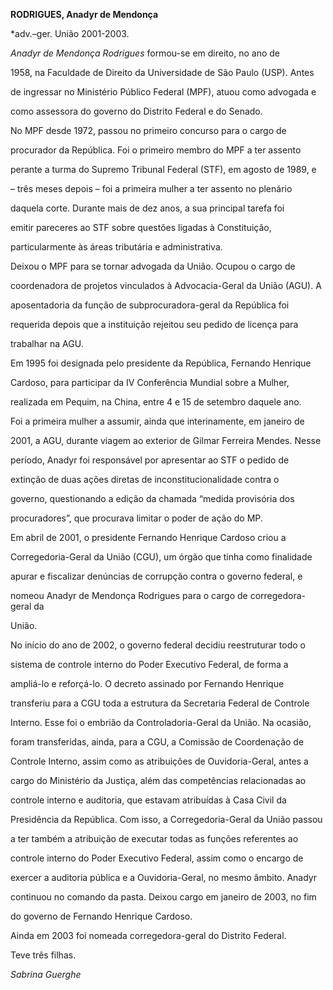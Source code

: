 **RODRIGUES, Anadyr de Mendonça**



\*adv.–ger. União 2001-2003.



*Anadyr de Mendonça Rodrigues* formou-se em direito, no ano de

1958, na Faculdade de Direito da Universidade de São Paulo (USP). Antes

de ingressar no Ministério Público Federal (MPF), atuou como advogada e

como assessora do governo do Distrito Federal e do Senado.



No MPF desde 1972, passou no primeiro concurso para o cargo de

procurador da República. Foi o primeiro membro do MPF a ter assento

perante a turma do Supremo Tribunal Federal (STF), em agosto de 1989, e

– três meses depois – foi a primeira mulher a ter assento no plenário

daquela corte. Durante mais de dez anos, a sua principal tarefa foi

emitir pareceres ao STF sobre questões ligadas à Constituição,

particularmente às áreas tributária e administrativa.



Deixou o MPF para se tornar advogada da União. Ocupou o cargo de

coordenadora de projetos vinculados à Advocacia-Geral da União (AGU). A

aposentadoria da função de subprocuradora-geral da República foi

requerida depois que a instituição rejeitou seu pedido de licença para

trabalhar na AGU.



Em 1995 foi designada pelo presidente da República, Fernando Henrique

Cardoso, para participar da IV Conferência Mundial sobre a Mulher,

realizada em Pequim, na China, entre 4 e 15 de setembro daquele ano.



Foi a primeira mulher a assumir, ainda que interinamente, em janeiro de

2001, a AGU, durante viagem ao exterior de Gilmar Ferreira Mendes. Nesse

período, Anadyr foi responsável por apresentar ao STF o pedido de

extinção de duas ações diretas de inconstitucionalidade contra o

governo, questionando a edição da chamada “medida provisória dos

procuradores”, que procurava limitar o poder de ação do MP.



Em abril de 2001, o presidente Fernando Henrique Cardoso criou a

Corregedoria-Geral da União (CGU), um órgão que tinha como finalidade

apurar e fiscalizar denúncias de corrupção contra o governo federal, e

nomeou Anadyr de Mendonça Rodrigues para o cargo de corregedora-geral da

União.



No início do ano de 2002, o governo federal decidiu reestruturar todo o

sistema de controle interno do Poder Executivo Federal, de forma a

ampliá-lo e reforçá-lo. O decreto assinado por Fernando Henrique

transferiu para a CGU toda a estrutura da Secretaria Federal de Controle

Interno. Esse foi o embrião da Controladoria-Geral da União. Na ocasião,

foram transferidas, ainda, para a CGU, a Comissão de Coordenação de

Controle Interno, assim como as atribuições de Ouvidoria-Geral, antes a

cargo do Ministério da Justiça, além das competências relacionadas ao

controle interno e auditoria, que estavam atribuídas à Casa Civil da

Presidência da República. Com isso, a Corregedoria-Geral da União passou

a ter também a atribuição de executar todas as funções referentes ao

controle interno do Poder Executivo Federal, assim como o encargo de

exercer a auditoria pública e a Ouvidoria-Geral, no mesmo âmbito. Anadyr

continuou no comando da pasta. Deixou cargo em janeiro de 2003, no fim

do governo de Fernando Henrique Cardoso.



Ainda em 2003 foi nomeada corregedora-geral do Distrito Federal.



Teve três filhas.



*Sabrina Guerghe*



